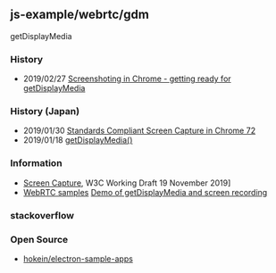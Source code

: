 ## js-example/webrtc/gdm
getDisplayMedia

### History
- 2019/02/27 [Screenshoting in Chrome - getting ready for getDisplayMedia](https://super-geek-news.github.io/articles/415201/index.html)


### History (Japan)
- 2019/01/30 [Standards Compliant Screen Capture in Chrome 72](https://blog.addpipe.com/standards-compliant-screen-capture-in-chrome-72/)
- 2019/01/18 [getDisplayMedia()](https://medium.com/@voluntas/getdisplaymedia-9783c8c1aa26)


### Information
- [Screen Capture](https://www.w3.org/TR/screen-capture/), W3C Working Draft 19 November 2019]
- [WebRTC samples](https://webrtc.github.io/samples/) [Demo of getDisplayMedia and screen recording](https://webrtc.github.io/samples/src/content/getusermedia/getdisplaymedia/)

### stackoverflow



### Open Source
- [hokein/electron-sample-apps](https://github.com/hokein/electron-sample-apps)

